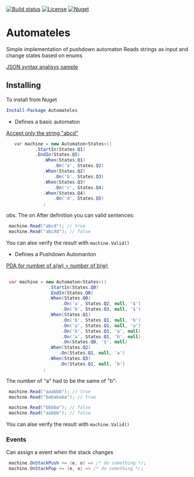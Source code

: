 [![Build status](https://ci.appveyor.com/api/projects/status/xcfyex0tjp3c6m18?svg=true)](https://ci.appveyor.com/project/lucasteles/modelviewbinder)
[![License](http://img.shields.io/:license-mit-blue.svg)](http://csmacnz.mit-license.org)
[![Nuget](https://img.shields.io/nuget/v/Automateles.svg)](https://www.nuget.org/packages/Automateles/)

# Automateles
Simple implementation of pushdown automaton
Reads strings as input and change states based on enums

 [JSON syntax analisys sample](https://github.com/lucasteles/JsonParser)
 
 
## Installing
To install from Nuget

```powershell
Install-Package Automateles 
```


* Defines a basic automaton

[Accept only the string "abcd"](http://automatonsimulator.com/#%7B%22type%22%3A%22DFA%22%2C%22dfa%22%3A%7B%22transitions%22%3A%7B%22start%22%3A%7B%22a%22%3A%22s0%22%7D%2C%22s0%22%3A%7B%22b%22%3A%22s1%22%7D%2C%22s1%22%3A%7B%22c%22%3A%22s2%22%7D%2C%22s2%22%3A%7B%22d%22%3A%22s3%22%7D%7D%2C%22startState%22%3A%22start%22%2C%22acceptStates%22%3A%5B%22s3%22%5D%7D%2C%22states%22%3A%7B%22start%22%3A%7B%7D%2C%22s0%22%3A%7B%22top%22%3A252%2C%22left%22%3A176%7D%2C%22s1%22%3A%7B%22top%22%3A251%2C%22left%22%3A367%7D%2C%22s2%22%3A%7B%22top%22%3A253%2C%22left%22%3A574%7D%2C%22s3%22%3A%7B%22isAccept%22%3Atrue%2C%22top%22%3A256%2C%22left%22%3A738%7D%7D%2C%22transitions%22%3A%5B%7B%22stateA%22%3A%22start%22%2C%22label%22%3A%22a%22%2C%22stateB%22%3A%22s0%22%7D%2C%7B%22stateA%22%3A%22s0%22%2C%22label%22%3A%22b%22%2C%22stateB%22%3A%22s1%22%7D%2C%7B%22stateA%22%3A%22s1%22%2C%22label%22%3A%22c%22%2C%22stateB%22%3A%22s2%22%7D%2C%7B%22stateA%22%3A%22s2%22%2C%22label%22%3A%22d%22%2C%22stateB%22%3A%22s3%22%7D%5D%2C%22bulkTests%22%3A%7B%22accept%22%3A%22%22%2C%22reject%22%3A%22%22%7D%7D)

```cs
   var machine = new Automaton<States>()
           .StartIn(States.Q1)
           .EndIn(States.Q5)
              .When(States.Q1)
                  .On('a', States.Q2)
              .When(States.Q2)
                  .On('b', States.Q3)
              .When(States.Q3)
                  .On('c', States.Q4)
              .When(States.Q4)
                  .On('d', States.Q5)
              ;

```
obs. The on
After definition you can valid sentences:

```cs
 machine.Read("abcd"); // true
 machine.Read("abcXd"); // false
```
You can alse verify the result with `machine.Valid()`


* Defines a Pushdown Automanton


[PDA for number of a(w) = number of b(w)](http://automatonsimulator.com/#%7B%22type%22%3A%22PDA%22%2C%22pda%22%3A%7B%22transitions%22%3A%7B%22start%22%3A%7B%22%22%3A%7B%22%22%3A%5B%7B%22state%22%3A%22s0%22%2C%22stackPushChar%22%3A%22%22%7D%5D%7D%7D%2C%22s0%22%3A%7B%22a%22%3A%7B%22%22%3A%5B%7B%22state%22%3A%22s2%22%2C%22stackPushChar%22%3A%22%24%22%7D%5D%7D%2C%22b%22%3A%7B%22%22%3A%5B%7B%22state%22%3A%22s3%22%2C%22stackPushChar%22%3A%22%24%22%7D%5D%7D%7D%2C%22s2%22%3A%7B%22%22%3A%7B%22%22%3A%5B%7B%22state%22%3A%22s1%22%2C%22stackPushChar%22%3A%22a%22%7D%5D%7D%7D%2C%22s3%22%3A%7B%22%22%3A%7B%22%22%3A%5B%7B%22state%22%3A%22s1%22%2C%22stackPushChar%22%3A%22b%22%7D%5D%7D%7D%2C%22s1%22%3A%7B%22%22%3A%7B%22%24%22%3A%5B%7B%22state%22%3A%22s0%22%2C%22stackPushChar%22%3A%22%22%7D%5D%7D%2C%22b%22%3A%7B%22%22%3A%5B%7B%22state%22%3A%22s1%22%2C%22stackPushChar%22%3A%22b%22%7D%5D%2C%22a%22%3A%5B%7B%22state%22%3A%22s1%22%2C%22stackPushChar%22%3A%22%22%7D%5D%7D%2C%22a%22%3A%7B%22%22%3A%5B%7B%22state%22%3A%22s1%22%2C%22stackPushChar%22%3A%22a%22%7D%5D%2C%22b%22%3A%5B%7B%22state%22%3A%22s1%22%2C%22stackPushChar%22%3A%22%22%7D%5D%7D%7D%7D%2C%22startState%22%3A%22start%22%2C%22acceptStates%22%3A%5B%22s0%22%5D%7D%2C%22states%22%3A%7B%22start%22%3A%7B%7D%2C%22s0%22%3A%7B%22isAccept%22%3Atrue%2C%22top%22%3A251%2C%22left%22%3A225%7D%2C%22s2%22%3A%7B%22top%22%3A150%2C%22left%22%3A419%7D%2C%22s3%22%3A%7B%22top%22%3A428%2C%22left%22%3A400%7D%2C%22s1%22%3A%7B%22top%22%3A281%2C%22left%22%3A595%7D%7D%2C%22transitions%22%3A%5B%7B%22stateA%22%3A%22start%22%2C%22label%22%3A%22%CF%B5%2C%CF%B5%2C%CF%B5%22%2C%22stateB%22%3A%22s0%22%7D%2C%7B%22stateA%22%3A%22s0%22%2C%22label%22%3A%22a%2C%CF%B5%2C%24%22%2C%22stateB%22%3A%22s2%22%7D%2C%7B%22stateA%22%3A%22s0%22%2C%22label%22%3A%22b%2C%CF%B5%2C%24%22%2C%22stateB%22%3A%22s3%22%7D%2C%7B%22stateA%22%3A%22s2%22%2C%22label%22%3A%22%CF%B5%2C%CF%B5%2Ca%22%2C%22stateB%22%3A%22s1%22%7D%2C%7B%22stateA%22%3A%22s3%22%2C%22label%22%3A%22%CF%B5%2C%CF%B5%2Cb%22%2C%22stateB%22%3A%22s1%22%7D%2C%7B%22stateA%22%3A%22s1%22%2C%22label%22%3A%22%CF%B5%2C%24%2C%CF%B5%22%2C%22stateB%22%3A%22s0%22%7D%2C%7B%22stateA%22%3A%22s1%22%2C%22label%22%3A%22b%2C%CF%B5%2Cb%22%2C%22stateB%22%3A%22s1%22%7D%2C%7B%22stateA%22%3A%22s1%22%2C%22label%22%3A%22b%2Ca%2C%CF%B5%22%2C%22stateB%22%3A%22s1%22%7D%2C%7B%22stateA%22%3A%22s1%22%2C%22label%22%3A%22a%2C%CF%B5%2Ca%22%2C%22stateB%22%3A%22s1%22%7D%2C%7B%22stateA%22%3A%22s1%22%2C%22label%22%3A%22a%2Cb%2C%CF%B5%22%2C%22stateB%22%3A%22s1%22%7D%5D%2C%22bulkTests%22%3A%7B%22accept%22%3A%22%22%2C%22reject%22%3A%22%22%7D%7D)

```cs
 
 var machine = new Automaton<States>()
                .StartIn(States.Q0)
                .EndIn(States.Q0)
                .When(States.Q0)
                     .On('a', States.Q2, null, '$')
                     .On('b', States.Q3, null, '$')
                .When(States.Q1)
                     .On('b', States.Q1, null, 'b')
                     .On('a', States.Q1, null, 'a')
                     .On('b', States.Q1, 'a', null)
                     .On('a', States.Q1, 'b', null)
                     .On(States.Q0, '$', null)
                .When(States.Q2)
                    .On(States.Q1, null, 'a')
                .When(States.Q3)
                    .On(States.Q1, null, 'b')
              ;
```

The number of "a" had to be the same of "b":

```cs
 machine.Read("aaabbb"); // true
 machine.Read("babababa"); // true

 machine.Read("bbbba"); // false
 machine.Read("aabbb"); // false
```

You can alse verify the result with `machine.Valid()`

### Events
Can assign a event when the stack changes

```cs
 machine.OnStackPush += (e, o) => /* do something */;
 machine.OnStackPop += (e, o) => /* do something */;
```
